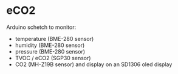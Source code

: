 # eCO2
Arduino schetch to monitor:
* temperature   (BME-280 sensor)
* humidity      (BME-280 sensor)
* pressure      (BME-280 sensor)
* TVOC / eCO2 (SGP30 sensor)
* CO2 (MH-Z19B sensor)
and display on an SD1306 oled display
